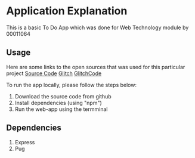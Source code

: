 # Application Explanation


This is a basic To Do App which was done for Web Technology module by 00011064

## Usage

Here are some links to the open sources that was used for this particular project
[Source Code](https://github.com/00010386/cw2-todo.git)
[Glitch](https://dirt-tame-gouda.glitch.me)
[GlitchCode](https://glitch.com/edit/#!/dirt-tame-gouda)

To run the app locally, please follow the steps below:

1) Download the source code from github
2) Install dependencies (using "npm")
3) Run the web-app using the termminal

## Dependencies

1) Express
2) Pug